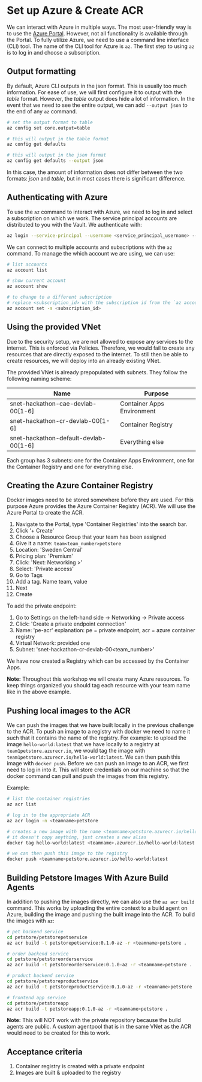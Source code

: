 # Set up Azure & Create ACR
We can interact with Azure in multiple ways.
The most user-friendly way is to use the [Azure Portal](https://portal.azure.com).
However, not all functionality is available through the Portal.
To fully utilize Azure, we need to use a command line interface (CLI) tool.
The name of the CLI tool for Azure is `az`.
The first step to using `az` is to log in and choose a subscription.

## Output formatting
By default, Azure CLI outputs in the json format. 
This is usually too much information. 
For ease of use, we will first configure it to output with the *table* format.
However, the *table* output does hide a lot of information.
In the event that we need to see the entire output, we can add `--output json` to the end of any `az` command.
```bash
# set the output format to table
az config set core.output=table

# this will output in the table format
az config get defaults

# this will output in the json format
az config get defaults --output json
```
In this case, the amount of information does not differ between the two formats: *json* and *table*, 
but in most cases there is significant difference.


## Authenticating with Azure
To use the `az` command to interact with Azure, we need to log in and select a subscription on which we work.
The service principal accounts are distributed to you with the Vault.
We authenticate with:
```bash
az login --service-principal --username <service_principal_username> --password <service_principal_password> --tenant <tenant>
```

We can connect to multiple accounts and subscriptions with the `az` command. 
To manage the which account we are using, we can use:
```bash
# list accounts
az account list

# show current account
az account show

# to change to a different subscription
# replace <subscription_id> with the subscription id from the `az account list` command
az account set -s <subscription_id>
```

## Using the provided VNet
Due to the security setup, we are not allowed to expose any services to the internet.
This is enforced via Policies.
Therefore, we would fail to create any resources that are directly exposed to the internet.
To still then be able to create resources, we will deploy into an already existing VNet.

The provided VNet is already prepopulated with subnets.
They follow the following naming scheme:

| Name                                  | Purpose                    |
|---------------------------------------|----------------------------|
| snet-hackathon-cae-devlab-00[1-6]     | Container Apps Environment |
| snet-hackathon-cr-devlab-00[1-6]      | Container Registry         |
| snet-hackathon-default-devlab-00[1-6] | Everything else            |

Each group has 3 subnets: one for the Container Apps Environment, one for the Container Registry and 
one for everything else.

## Creating the Azure Container Registry
Docker images need to be stored somewhere before they are used.
For this purpose Azure provides the Azure Container Registry (ACR).
We will use the Azure Portal to create the ACR.
1. Navigate to the Portal, type 'Container Registries' into the search bar.
2. Click '+ Create'
3. Choose a Resource Group that your team has been assigned
4. Give it a name: `team<team_number>petstore`
5. Location: 'Sweden Central'
6. Pricing plan: 'Premium'
7. Click: 'Next: Networking >'
8. Select: 'Private access'
9. Go to Tags
10. Add a tag. Name team, value <your team name>
11. Next
12. Create

To add the private endpoint:
1. Go to Settings on the left-hand side -> Networking -> Private access
2. Click: 'Create a private endpoint connection'
3. Name: 'pe-acr' explanation: pe = private endpoint, acr = azure container registry
4. Virtual Network: provided one
5. Subnet: 'snet-hackathon-cr-devlab-00<team_number>'

We have now created a Registry which can be accessed by the Container Apps.

**Note:** Throughout this workshop we will create many Azure resources.
To keep things organized you should tag each resource with your team name like in the above example.

## Pushing local images to the ACR
We can push the images that we have built locally in the previous challenge to the ACR.
To push an image to a registry with docker we need to name it such that it contains the name of the registry.
For example: to upload the image `hello-world:latest` that we have locally to a registry at `team1petstore.azurecr.io`, 
we would tag the image with `team1petstore.azurecr.io/hello-world:latest`.
We can then push this image with `docker push`.
Before we can push an image to an ACR, we first need to log in into it.
This will store credentials on our machine so that the docker command can pull and push the images from this registry.

Example:
```bash
# list the container registries
az acr list

# log in to the appropriate ACR
az acr login -n <teamname>petstore

# creates a new image with the name <teamname>petstore.azurecr.io/hello-world:latest
# it doesn't copy anything, just creates a new alias
docker tag hello-world:latest <teamname>.azurecr.io/hello-world:latest

# we can then push this image to the registry
docker push <teamname>petstore.azurecr.io/hello-world:latest
```

## Building Petstore Images With Azure Build Agents
In addition to pushing the images directly, we can also use the `az acr build` command.
This works by uploading the entire context to a build agent on Azure, building the image and pushing the built image into
the ACR.
To build the images with `az`:
```bash
# pet backend service
cd petstore/petstorepetservice
az acr build -t petstorepetservice:0.1.0-az -r <teamname>petstore .

# order backend service
cd petstore/petstoreorderservice
az acr build -t petstoreorderservice:0.1.0-az -r <teamname>petstore .

# product backend service
cd petstore/petstoreproductservice
az acr build -t petstoreproductservice:0.1.0-az -r <teamname>petstore .

# frontend app service
cd petstore/petstoreapp
az acr build -t petstoreapp:0.1.0-az -r <teamname>petstore .
```

**Note:** This will NOT work with the private repository because the build agents are public.
A custom agentpool that is in the same VNet as the ACR would need to be created for this to work.

## Acceptance criteria
1. Container registry is created with a private endpoint
2. Images are built & uploaded to the registry